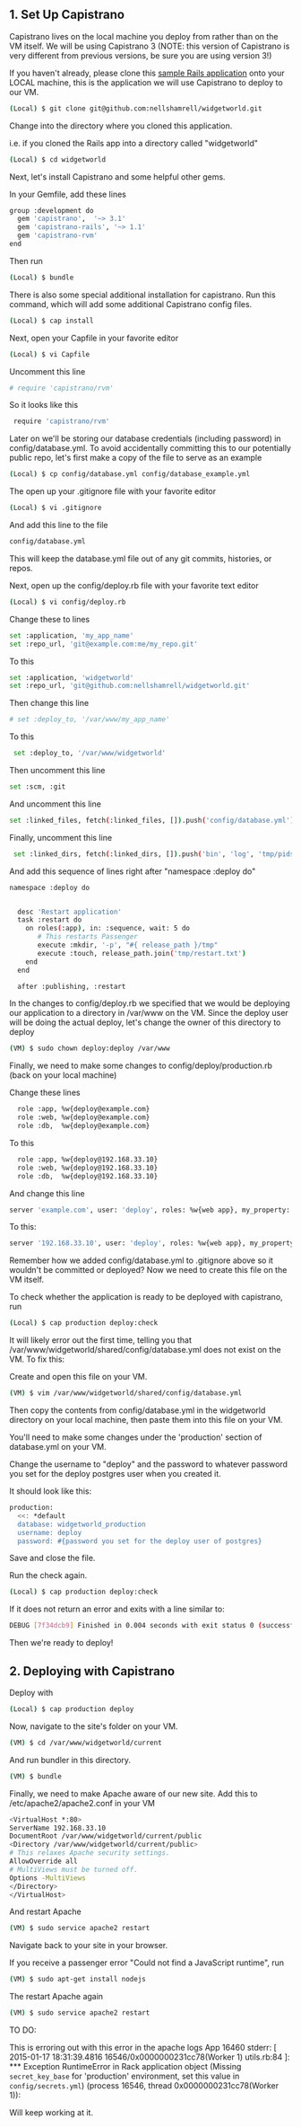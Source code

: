 ## 1. Set Up Capistrano

Capistrano lives on the local machine you deploy from rather than on the VM itself.  We will be using Capistrano 3 (NOTE: this version of Capistrano is very different from previous versions, be sure you are using version 3!)

If you haven't already, please clone this [sample Rails application](https://github.com/nellshamrell/widgetworld) onto your LOCAL machine, this is the application we will use Capistrano to deploy to our VM.

```bash
(Local) $ git clone git@github.com:nellshamrell/widgetworld.git
```

Change into the directory where you cloned this application.

i.e. if you cloned the Rails app into a directory called "widgetworld"

```bash
(Local) $ cd widgetworld
```
Next, let's install Capistrano and some helpful other gems.

In your Gemfile, add these lines

```bash
group :development do
  gem 'capistrano',  '~> 3.1'
  gem 'capistrano-rails', '~> 1.1'
  gem 'capistrano-rvm'
end
```

Then run
```bash
(Local) $ bundle
```

There is also some special additional installation for capistrano.  Run this command, which will add some additional Capistrano config files.
```bash
(Local) $ cap install
```

Next, open your Capfile in your favorite editor

```bash
(Local) $ vi Capfile
```

Uncomment this line

```bash
# require 'capistrano/rvm'
```

So it looks like this

```bash
 require 'capistrano/rvm'
```

Later on we'll be storing our database credentials (including password) in config/database.yml.  To avoid accidentally committing this to our potentially public repo, let's first make a copy of the file to serve as an example

```bash
(Local) $ cp config/database.yml config/database_example.yml
```

The open up your .gitignore file with your favorite editor

```bash
(Local) $ vi .gitignore
```

And add this line to the file

```bash
config/database.yml
```

This will keep the database.yml file out of any git commits, histories, or repos.

Next, open up the config/deploy.rb file with your favorite text editor

```bash
(Local) $ vi config/deploy.rb
```

Change these to lines
```bash
set :application, 'my_app_name'
set :repo_url, 'git@example.com:me/my_repo.git'
```

To this

```bash
set :application, 'widgetworld'
set :repo_url, 'git@github.com:nellshamrell/widgetworld.git'
```

Then change this line
```bash
# set :deploy_to, '/var/www/my_app_name'
```

To this

```bash
 set :deploy_to, '/var/www/widgetworld'
```

Then uncomment this line

```bash
set :scm, :git
```

And uncomment this line

```bash
set :linked_files, fetch(:linked_files, []).push('config/database.yml')
```

Finally, uncomment this line
```bash
 set :linked_dirs, fetch(:linked_dirs, []).push('bin', 'log', 'tmp/pids', 'tm    p/cache', 'tmp/sockets', 'vendor/bundle', 'public/system')
```

And add this sequence of lines right after "namespace :deploy do"
```bash
namespace :deploy do


  desc 'Restart application'
  task :restart do
    on roles(:app), in: :sequence, wait: 5 do
       # This restarts Passenger
       execute :mkdir, '-p', "#{ release_path }/tmp"
       execute :touch, release_path.join('tmp/restart.txt')
    end
  end

  after :publishing, :restart
```

In the changes to config/deploy.rb we specified that we would be deploying our application to a directory in /var/www on the VM.  Since the deploy user will be doing the actual deploy, let's change the owner of this directory to deploy

```bash
(VM) $ sudo chown deploy:deploy /var/www
```

Finally, we need to make some changes to config/deploy/production.rb (back on your local machine)

Change these lines

```bash
  role :app, %w{deploy@example.com}
  role :web, %w{deploy@example.com}
  role :db,  %w{deploy@example.com}
```

To this

```bash
  role :app, %w{deploy@192.168.33.10}
  role :web, %w{deploy@192.168.33.10}
  role :db,  %w{deploy@192.168.33.10}
```

And change this line

```bash
server 'example.com', user: 'deploy', roles: %w{web app}, my_property: :my_value
```

To this:

```bash
server '192.168.33.10', user: 'deploy', roles: %w{web app}, my_property: :my_value
```

Remember how we added config/database.yml to .gitignore above so it wouldn't be committed or deployed?  Now we need to create this file on the VM itself.


To check whether the application is ready to be deployed with capistrano, run

```bash
(Local) $ cap production deploy:check
```

It will likely error out the first time, telling you that /var/www/widgetworld/shared/config/database.yml does not exist on the VM.  To fix this:

Create and open this file on your VM.
```bash
(VM) $ vim /var/www/widgetworld/shared/config/database.yml
```

Then copy the contents from config/database.yml in the widgetworld directory on your local machine, then paste them into this file on your VM.

You'll need to make some changes under the 'production' section of database.yml on your VM.

Change the username to "deploy" and the password to whatever password you set for the deploy postgres user when you created it.

It should look like this:

```bash
production:
  <<: *default
  database: widgetworld_production
  username: deploy
  password: #{password you set for the deploy user of postgres}
```

Save and close the file.

Run the check again.
```bash
(Local) $ cap production deploy:check
```

If it does not return an error and exits with a line similar to:

```bash
DEBUG [7f34dcb9] Finished in 0.004 seconds with exit status 0 (successful).
```

Then we're ready to deploy!

## 2. Deploying with Capistrano

Deploy with

```bash
(Local) $ cap production deploy
```

Now, navigate to the site's folder on your VM.

```bash
(VM) $ cd /var/www/widgetworld/current
```

And run bundler in this directory.

```bash
(VM) $ bundle
```

Finally, we need to make Apache aware of our new site.  Add this to
/etc/apache2/apache2.conf in your VM

```bash
<VirtualHost *:80>
ServerName 192.168.33.10
DocumentRoot /var/www/widgetworld/current/public
<Directory /var/www/widgetworld/current/public>
# This relaxes Apache security settings.
AllowOverride all
# MultiViews must be turned off.
Options -MultiViews
</Directory>
</VirtualHost>
```

And restart Apache
```bash
(VM) $ sudo service apache2 restart
```

Navigate back to your site in your browser.

If you receive a passenger error "Could not find a JavaScript runtime", run
```bash
(VM) $ sudo apt-get install nodejs
```

The restart Apache again
```bash
(VM) $ sudo service apache2 restart
```

TO DO:

This is erroring out with this error in the apache logs
App 16460 stderr: [ 2015-01-17 18:31:39.4816 16546/0x0000000231cc78(Worker 1) utils.rb:84 ]: *** Exception RuntimeError in Rack application object (Missing `secret_key_base` for 'production' environment, set this value in `config/secrets.yml`) (process 16546, thread 0x0000000231cc78(Worker 1)):

Will keep working at it.
